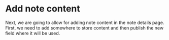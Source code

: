 # Add note content

Next, we are going to allow for adding note content in the note details page.  First, we need to add somewhere to store content and then publish the new field where it will be used.


